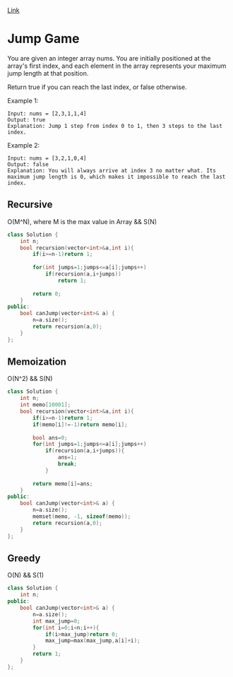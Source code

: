 [Link](https://leetcode.com/problems/jump-game/)
# Jump Game
You are given an integer array nums. You are initially positioned at the array's first index, and each element in the array represents your maximum jump length at that position.
<br>

Return true if you can reach the last index, or false otherwise.

Example 1:
```
Input: nums = [2,3,1,1,4]
Output: true
Explanation: Jump 1 step from index 0 to 1, then 3 steps to the last index.
```
Example 2:
```
Input: nums = [3,2,1,0,4]
Output: false
Explanation: You will always arrive at index 3 no matter what. Its maximum jump length is 0, which makes it impossible to reach the last index.
```
## Recursive
O(M^N), where M is the max value in Array && S(N)
```cpp
class Solution {
    int n;
    bool recursion(vector<int>&a,int i){
        if(i>=n-1)return 1;
        
        for(int jumps=1;jumps<=a[i];jumps++)
            if(recursion(a,i+jumps))
                return 1;
        
        return 0;
    }
public:
    bool canJump(vector<int>& a) {
        n=a.size();
        return recursion(a,0);
    }
};
```

## Memoization
O(N^2) && S(N)
```cpp
class Solution {
    int n;
    int memo[10001];
    bool recursion(vector<int>&a,int i){
        if(i>=n-1)return 1;
        if(memo[i]!=-1)return memo[i];
        
        bool ans=0;
        for(int jumps=1;jumps<=a[i];jumps++)
            if(recursion(a,i+jumps)){
                ans=1;
                break;
            }
        
        return memo[i]=ans;
    }
public:
    bool canJump(vector<int>& a) {
        n=a.size();
        memset(memo, -1, sizeof(memo));
        return recursion(a,0);
    }
};
```
## Greedy
O(N) && S(1)
```cpp
class Solution {
    int n;
public:
    bool canJump(vector<int>& a) {
        n=a.size();
        int max_jump=0;
        for(int i=0;i<n;i++){
            if(i>max_jump)return 0;
            max_jump=max(max_jump,a[i]+i);
        }
        return 1;
    }
};
```

